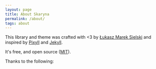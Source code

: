 ```yaml
---
layout: page
title: About Skaryna
permalink: /about/
tags: about
---
```


This library and theme was crafted with <3 by [Łukasz Marek Sielski](https://sielay.com) and inspired by
[Pixyll](https://github.com/johnotander/pixyll) and [Jekyll](https://jekyllrb.com).

It's free, and open source ([MIT](http://opensource.org/licenses/MIT)).

Thanks to the following:

